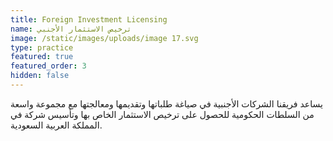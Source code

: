 ```yaml
---
title: Foreign Investment Licensing
name: ترخيص الاستثمار الأجنبي
image: /static/images/uploads/image 17.svg
type: practice
featured: true
featured_order: 3
hidden: false
---
```

يساعد فريقنا الشركات الأجنبية في صياغة طلباتها وتقديمها ومعالجتها مع مجموعة واسعة من السلطات الحكومية للحصول على ترخيص الاستثمار الخاص بها وتأسيس شركة في المملكة العربية السعودية.
